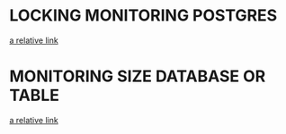 # LOCKING MONITORING POSTGRES
[a relative link](Locking-Monitoring.md)

# MONITORING SIZE DATABASE OR TABLE 
[a relative link](Monitoring-Size.md)
